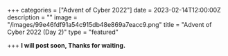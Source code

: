 +++
categories = ["Advent of Cyber 2022"]
date = 2023-02-14T12:00:00Z
description = ""
image = "/images/99e46fdf91a54c915db48e869a7eacc9.png"
title = "Advent of Cyber 2022  (Day 2)"
type = "featured"

+++
**I will post soon, Thanks for waiting.**